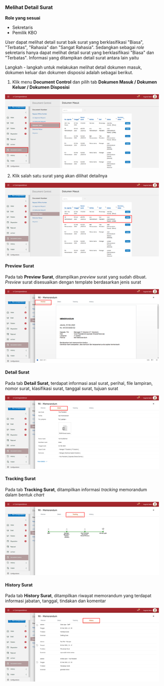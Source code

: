 ### **Melihat Detail Surat**

**Role yang sesuai**

- Sekretaris
- Pemilik KBO

_User_ dapat melihat detail surat baik surat yang berklasifikasi "Biasa", "Terbatas", "Rahasia" dan "Sangat Rahasia". Sedangkan sebagai *role* sekretaris hanya dapat melihat detail surat yang berklasifikasi "Biasa" dan "Terbatas". Informasi yang ditampikan detail surat antara lain yaitu

Langkah - langkah untuk melakukan melihat detail dokumen masuk, dokumen keluar dan dokumen disposisi adalah sebagai berikut.

1. Klik menu **Document Control** dan pilih tab **Dokumen Masuk / Dokumen Keluar / Dokumen Disposisi**

![gambar](SC_AgendaKendali/AG04.png)

2. Klik salah satu surat yang akan dilihat detailnya

![gambar](SC_AgendaKendali/AG05.png)

#### **Preview Surat**
    
Pada tab **Preview Surat**, ditampilkan _preview_ surat yang sudah dibuat. _Preview_ surat disesuaikan dengan template berdasarkan jenis surat

![gambar](SC_AgendaKendali/AG06.png)

#### **Detail Surat**
    
Pada tab **Detail Surat**, terdapat informasi asal surat, perihal, file lampiran, nomor surat, klasifikasi surat, tanggal surat, tujuan surat

![gambar](SC_AgendaKendali/AG07.png)

#### **Tracking Surat**
   
Pada tab **Tracking Surat**, ditampilkan informasi *tracking* memorandum dalam bentuk *chart*

![gambar](SC_AgendaKendali/AG08.png)

#### **History Surat**
    
Pada tab **History Surat**, ditampilkan riwayat memorandum yang terdapat informasi jabatan, tanggal, tindakan dan komentar

![gambar](SC_AgendaKendali/AG09.png)